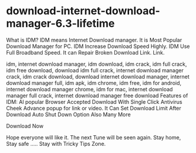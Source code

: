 # download-internet-download-manager-6.3-lifetime
What is IDM? 
IDM means Internet Download manager. It is Most Popular Download Manager for PC. IDM Increase Download Speed Highly. IDM Use Full Broadband Speed. It can Repair Broken Download Link.
Link.

idm, internet download manager, idm download, idm crack, idm full crack, idm free download, download idm full crack, internet download manager crack, idm crack download, download internet download manager, internet download manager full, idm apk, idm chrome, idm free, idm for android, internet download manager chrome, idm for mac, internet download manager full crack, internet download manager free download 
Features of IDM:
Al popular Browser Accepted
Download With Single Click
Antivirus Cheek
Advance popup for link or video.
It Can Set Download Limit
After Download Auto Shut Down Option
Also Many More

Download Now

Hope everyone will like it. The next Tune will be seen again. Stay home, Stay safe ..... Stay with Tricky Tips Zone.  
